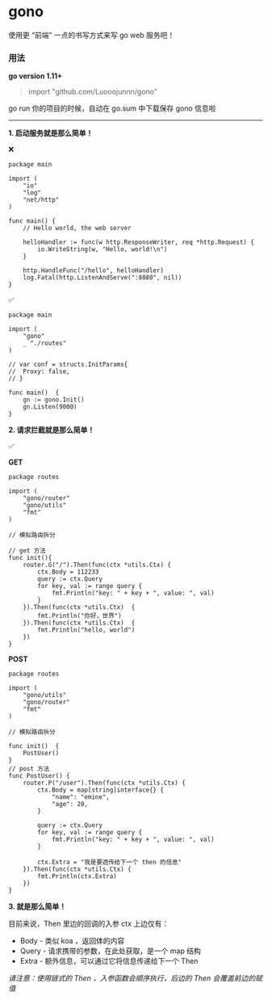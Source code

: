 # gono

使用更 “前端” 一点的书写方式来写 go web 服务吧！


### 用法

**go version 1.11+**

> import "github.com/Luooojunnn/gono"

go run 你的项目的时候，自动在 go.sum 中下载保存 gono 信息啦

---

**1. 启动服务就是那么简单！**

❌
```golang
package main

import (
	"io"
	"log"
	"net/http"
)

func main() {
	// Hello world, the web server

	helloHandler := func(w http.ResponseWriter, req *http.Request) {
		io.WriteString(w, "Hello, world!\n")
	}

	http.HandleFunc("/hello", helloHandler)
	log.Fatal(http.ListenAndServe(":8080", nil))
}
```

✅
```golang
package main

import (
	"gono"
	_ "./routes"
)

// var conf = structs.InitParams{
// 	Proxy: false,
// }

func main()  {
	gn := gono.Init()
	gn.Listen(9000)
}
```

**2. 请求拦截就是那么简单！**

✅

**GET**

```golang
package routes

import (
	"gono/router"
	"gono/utils"
	"fmt"
) 

// 模拟路由拆分

// get 方法
func init(){
	router.G("/").Then(func(ctx *utils.Ctx) {
		ctx.Body = 112233
		query := ctx.Query
		for key, val := range query {
			fmt.Println("key: " + key + ", value: ", val)
		}
	}).Then(func(ctx *utils.Ctx)  {
		fmt.Println("你好，世界")
	}).Then(func(ctx *utils.Ctx)  {
		fmt.Println("hello, world")
	})
}
```
**POST**

```golang
package routes

import (
	"gono/utils"
	"gono/router"
	"fmt"
) 

// 模拟路由拆分

func init()  {
	PostUser()
}
// post 方法
func PostUser() {
	router.P("/user").Then(func(ctx *utils.Ctx) {
		ctx.Body = map[string]interface{} {
			"name": "emine",
			"age": 20,
		}

		query := ctx.Query
		for key, val := range query {
			fmt.Println("key: " + key + ", value: ", val)
		}

		ctx.Extra = "我是要透传给下一个 then 的信息"
	}).Then(func(ctx *utils.Ctx) {
		fmt.Println(ctx.Extra)
	})
}

```

**3. 就是那么简单！**

目前来说，Then 里边的回调的入参 ctx 上边仅有：
 
 - Body - 类似 koa ，返回体的内容
 - Query - 请求携带的参数，在此处获取，是一个 map 结构
 - Extra - 额外信息，可以通过它将信息传递给下一个 Then

*请注意：使用链式的 Then ，入参函数会顺序执行，后边的 Then 会覆盖前边的赋值*
